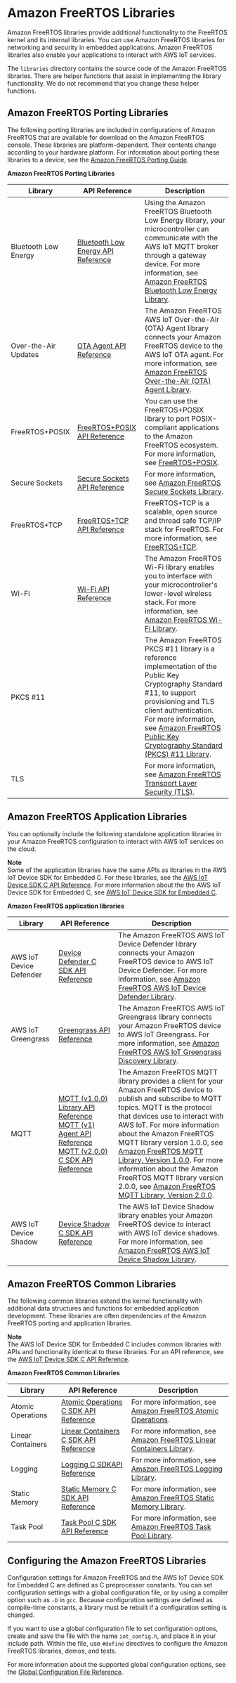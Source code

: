 # Amazon FreeRTOS Libraries<a name="dev-guide-freertos-libraries"></a>

Amazon FreeRTOS libraries provide additional functionality to the FreeRTOS kernel and its internal libraries\. You can use Amazon FreeRTOS libraries for networking and security in embedded applications\. Amazon FreeRTOS libraries also enable your applications to interact with AWS IoT services\.

The `libraries` directory contains the source code of the Amazon FreeRTOS libraries\. There are helper functions that assist in implementing the library functionality\. We do not recommend that you change these helper functions\.

## Amazon FreeRTOS Porting Libraries<a name="dev-guide-freertos-porting-libraries"></a>

The following porting libraries are included in configurations of Amazon FreeRTOS that are available for download on the Amazon FreeRTOS console\. These libraries are platform\-dependent\. Their contents change according to your hardware platform\. For information about porting these libraries to a device, see the [Amazon FreeRTOS Porting Guide](https://docs.aws.amazon.com/freertos/latest/portingguide/)\. 


**Amazon FreeRTOS Porting Libraries**  

| Library | API Reference | Description | 
| --- | --- | --- | 
| Bluetooth Low Energy |  [Bluetooth Low Energy API Reference](https://docs.aws.amazon.com/freertos/latest/lib-ref/ble/bt__hal__gatt__client_8h.html)  | Using the Amazon FreeRTOS Bluetooth Low Energy library, your microcontroller can communicate with the AWS IoT MQTT broker through a gateway device\. For more information, see [Amazon FreeRTOS Bluetooth Low Energy Library](freertos-ble-library.md)\.  | 
| Over\-the\-Air Updates |  [OTA Agent API Reference](https://docs.aws.amazon.com/freertos/latest/lib-ref/html1/aws__ota__agent_8h.html)  |  The Amazon FreeRTOS AWS IoT Over\-the\-Air \(OTA\) Agent library connects your Amazon FreeRTOS device to the AWS IoT OTA agent\. For more information, see [Amazon FreeRTOS Over\-the\-Air \(OTA\) Agent Library](ota-agent-library.md)\.  | 
| FreeRTOS\+POSIX | [FreeRTOS\+POSIX API Reference](https://freertos.org/Documentation/api-ref/POSIX/index.html) |  You can use the FreeRTOS\+POSIX library to port POSIX\-compliant applications to the Amazon FreeRTOS ecosystem\. For more information, see [FreeRTOS\+POSIX](https://freertos.org/FreeRTOS-Plus/FreeRTOS_Plus_POSIX/index.html)\. | 
| Secure Sockets |  [Secure Sockets API Reference](https://docs.aws.amazon.com/freertos/latest/lib-ref/html2/secure_sockets/index.html)  | For more information, see [Amazon FreeRTOS Secure Sockets Library](secure-sockets.md)\. | 
| FreeRTOS\+TCP | [FreeRTOS\+TCP API Reference](https://freertos.org/FreeRTOS-Plus/FreeRTOS_Plus_TCP/FreeRTOS_TCP_API_Functions.html) |  FreeRTOS\+TCP is a scalable, open source and thread safe TCP/IP stack for FreeRTOS\. For more information, see [FreeRTOS\+TCP](https://freertos.org/FreeRTOS-Plus/FreeRTOS_Plus_TCP/index.html)\.  | 
| Wi\-Fi |  [Wi\-Fi API Reference](https://docs.aws.amazon.com/freertos/latest/lib-ref/html2/wifi/index.html)  |  The Amazon FreeRTOS Wi\-Fi library enables you to interface with your microcontroller's lower\-level wireless stack\. For more information, see [Amazon FreeRTOS Wi\-Fi Library](freertos-wifi.md)\. | 
| PKCS \#11 |  |  The Amazon FreeRTOS PKCS \#11 library is a reference implementation of the Public Key Cryptography Standard \#11, to support provisioning and TLS client authentication\. For more information, see [Amazon FreeRTOS Public Key Cryptography Standard \(PKCS\) \#11 Library](security-pkcs.md)\.  | 
| TLS |  |  For more information, see [Amazon FreeRTOS Transport Layer Security \(TLS\)](security-tls.md)\.  | 

## Amazon FreeRTOS Application Libraries<a name="dev-guide-freertos-application-libraries"></a>

You can optionally include the following standalone application libraries in your Amazon FreeRTOS configuration to interact with AWS IoT services on the cloud\.

**Note**  
Some of the application libraries have the same APIs as libraries in the AWS IoT Device SDK for Embedded C\. For these libraries, see the [AWS IoT Device SDK C API Reference](https://docs.aws.amazon.com/freertos/latest/lib-ref/c-sdk/main/index.html)\. For more information about the the AWS IoT Device SDK for Embedded C, see [AWS IoT Device SDK for Embedded C](c-sdk.md)\.


**Amazon FreeRTOS application libraries**  

| Library | API Reference | Description | 
| --- | --- | --- | 
| AWS IoT Device Defender |  [Device Defender C SDK API Reference](https://docs.aws.amazon.com/freertos/latest/lib-ref/c-sdk/defender/index.html)  |  The Amazon FreeRTOS AWS IoT Device Defender library connects your Amazon FreeRTOS device to AWS IoT Device Defender\. For more information, see [Amazon FreeRTOS AWS IoT Device Defender Library](afr-device-defender-library.md)\.  | 
| AWS IoT Greengrass |  [Greengrass API Reference](https://docs.aws.amazon.com/freertos/latest/lib-ref/html1/aws__greengrass__discovery_8h.html)  |  The Amazon FreeRTOS AWS IoT Greengrass library connects your Amazon FreeRTOS device to AWS IoT Greengrass\. For more information, see [Amazon FreeRTOS AWS IoT Greengrass Discovery Library](freertos-lib-gg-connectivity.md)\.  | 
| MQTT |   [ MQTT \(v1\.0\.0\) Library API Reference](https://docs.aws.amazon.com/freertos/latest/lib-ref/html1/aws__mqtt__lib_8h.html)   [ MQTT \(v1\) Agent API Reference](https://docs.aws.amazon.com/freertos/latest/lib-ref/html1/aws__mqtt__agent_8h.html)   [MQTT \(v2\.0\.0\) C SDK API Reference](https://docs.aws.amazon.com/freertos/latest/lib-ref/c-sdk/mqtt/index.html)   |  The Amazon FreeRTOS MQTT library provides a client for your Amazon FreeRTOS device to publish and subscribe to MQTT topics\. MQTT is the protocol that devices use to interact with AWS IoT\. For more information about the Amazon FreeRTOS MQTT library version 1\.0\.0, see [Amazon FreeRTOS MQTT Library, Version 1\.0\.0](freertos-lib-cloud-mqtt.md)\. For more information about the Amazon FreeRTOS MQTT library version 2\.0\.0, see [Amazon FreeRTOS MQTT Library, Version 2\.0\.0](freertos-mqtt-2.md)\.  | 
| AWS IoT Device Shadow |  [Device Shadow C SDK API Reference](https://docs.aws.amazon.com/freertos/latest/lib-ref/html1/aws__shadow_8h.html)  |  The AWS IoT Device Shadow library enables your Amazon FreeRTOS device to interact with AWS IoT device shadows\. For more information, see [Amazon FreeRTOS AWS IoT Device Shadow Library](freertos-lib-cloud-shadows.md)\.  | 

## Amazon FreeRTOS Common Libraries<a name="dev-guide-freertos-common-libraries"></a>

The following common libraries extend the kernel functionality with additional data structures and functions for embedded application development\. These libraries are often dependencies of the Amazon FreeRTOS porting and application libraries\.

**Note**  
The AWS IoT Device SDK for Embedded C includes common libraries with APIs and functionality identical to these libraries\. For an API reference, see the [AWS IoT Device SDK C API Reference](https://docs.aws.amazon.com/freertos/latest/lib-ref/c-sdk/main/index.html)\. 


**Amazon FreeRTOS Common Libraries**  

| Library | API Reference | Description | 
| --- | --- | --- | 
| Atomic Operations |  [Atomic Operations C SDK API Reference](https://docs.aws.amazon.com/freertos/latest/lib-ref/c-sdk/platform/iot__atomic__generic_8h.html)  | For more information, see [Amazon FreeRTOS Atomic Operations](atomic.md)\.  | 
| Linear Containers |  [Linear Containers C SDK API Reference](https://docs.aws.amazon.com/freertos/latest/lib-ref/c-sdk/linear_containers/index.html)  | For more information, see [Amazon FreeRTOS Linear Containers Library](lib-linear.md)\.  | 
| Logging |  [Logging C SDKAPI Reference](https://docs.aws.amazon.com/freertos/latest/lib-ref/c-sdk/logging/index.html)  | For more information, see [Amazon FreeRTOS Logging Library](lib-logging.md)\.  | 
| Static Memory |  [Static Memory C SDK API Reference](https://docs.aws.amazon.com/freertos/latest/lib-ref/c-sdk/static_memory/index.html)  | For more information, see [Amazon FreeRTOS Static Memory Library](lib-static.md)\.  | 
| Task Pool |  [Task Pool C SDK API Reference](https://docs.aws.amazon.com/freertos/latest/lib-ref/c-sdk/taskpool/index.html)  | For more information, see [Amazon FreeRTOS Task Pool Library](task-pool.md)\. | 

## Configuring the Amazon FreeRTOS Libraries<a name="lib-config"></a>

Configuration settings for Amazon FreeRTOS and the AWS IoT Device SDK for Embedded C are defined as C preprocessor constants\. You can set configuration settings with a global configuration file, or by using a compiler option such as `-D` in `gcc`\. Because configuration settings are defined as compile\-time constants, a library must be rebuilt if a configuration setting is changed\.

If you want to use a global configuration file to set configuration options, create and save the file with the name `iot_config.h`, and place it in your include path\. Within the file, use `#define` directives to configure the Amazon FreeRTOS libraries, demos, and tests\.

For more information about the supported global configuration options, see the [Global Configuration File Reference](https://docs.aws.amazon.com/freertos/latest/lib-ref/c-sdk/main/global_library_config.html#IOT_CONFIG_FILE)\.
